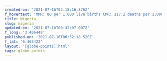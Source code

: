 ```yaml
---
created-on: '2021-07-16T02:18:16.876Z'
f_hovertext: 'MMR: 80 per 1,000 live births CMR: 117.2 deaths per 1,000 live births'
title: Nigeria
slug: nigeria
updated-on: '2021-07-16T06:32:07.007Z'
f_long: '3.406448'
published-on: '2021-07-16T06:32:18.520Z'
f_lat: '6.465422'
layout: '[globe-points].html'
tags: globe-points
---
```



